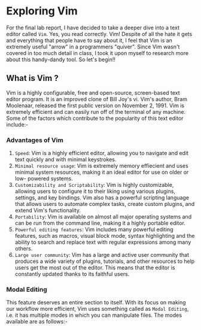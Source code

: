 # Exploring Vim
For the final lab report, I have decided to take a deeper dive into a text editor called `Vim`. Yes, you read correctly. Vim! Despite of all the hate it gets and everything that people have to say about it, I feel that Vim is an extremely useful "arrow" in a programmers "quiver". Since Vim wasn't covered in too much detail in class, I took it upon myself to research more about this handy-dandy tool. So let's begin!!
## What is Vim ?
Vim is a highly configurable, free and open-source, screen-based text editor program. It is an improved clone of Bill Joy's vi. Vim's author, Bram Moolenaar, released the first public version on November 2, 1991. Vim is extremely efficient and can easily run off of the terminal of any machine.
Some of the factors which contribute to the popularity of this text editor include:-
### Advantages of Vim
1. `Speed`: Vim is a highly efficient editor, allowing you to navigate and edit text quickly and with minimal keystrokes.
2. `Minimal resource usage`: Vim is extremely memory effiecient and uses minimal system resources, making it an ideal editor for use on older or low-              powered systems.
3. `Customizability and Scriptability`: Vim is highly customizable, allowing users to configure it to their liking using various plugins, settings, and                      key bindings. Vim also has a powerful scripting language that allows users to automate complex tasks, create custom plugins, and extend Vim's functionality.
4. `Portability`: Vim is available on almost all major operating systems and can be run from the command line, making it a highly portable editor.
5. `Powerful editing features`: Vim includes many powerful editing features, such as macros, visual block mode, syntax highlighting and the ability to search and replace text with regular expressions among many others.
6. `Large user community`: Vim has a large and active user community that produces a wide variety of plugins, tutorials, and other resources to help users get the most out of the editor. This means that the editor is constantly updated thanks to its faithful users.
### Modal Editing
This feature deserves an entire section to itself. With its focus on making our workflow more efficient, Vim uses something called as `Modal Editing`, i.e. it has multiple modes in which you can manipulate files. The modes available are as follows:-
